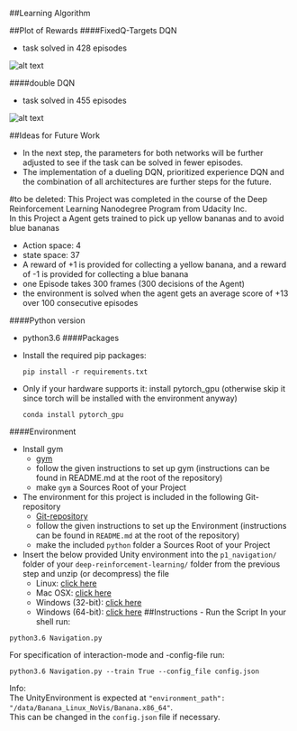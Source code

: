 ##Learning Algorithm 

##Plot of Rewards
####FixedQ-Targets DQN
 - task solved in 428 episodes
 
 ![alt text](/home/user/data_github/Udacity/ReinforcementLearning/Navigation_Project/archive/graph_07.png "rewards Fixed Q-Targets DQN ")
 
####double DQN
 - task solved in 455 episodes
  
![alt text](/home/user/data_github/Udacity/ReinforcementLearning/Navigation_Project/archive/graph_06.png "rewards double DQN ")

##Ideas for Future Work
- In the next step, the parameters for both networks will be further adjusted to see if the task can be solved in fewer episodes.
- The implementation of a dueling DQN, prioritized experience DQN and the combination of all architectures are further steps for the future.

#to be deleted:
This Project was completed in the course of the Deep Reinforcement Learning Nanodegree Program from Udacity Inc. \
In this Project a Agent gets trained to pick up yellow bananas and to avoid blue bananas
- Action space: 4
- state space: 37
- A reward of +1 is provided for collecting a yellow banana, and a reward of -1 is provided for collecting a blue banana
- one Episode takes 300 frames (300 decisions of the Agent) 
- the environment is solved when the agent gets an average score of +13 over 100 consecutive episodes



####Python version
- python3.6 
####Packages
- Install the required pip packages:
  ```
  pip install -r requirements.txt
  ```

- Only if your hardware supports it: install pytorch_gpu (otherwise skip it since torch will be installed with the environment anyway)  
  ```
  conda install pytorch_gpu
  ```
####Environment
- Install gym 
  - [gym](https://github.com/openai/gym) 
  - follow the given instructions to set up gym (instructions can be found in README.md at the root of the repository)
  - make `gym` a Sources Root of your Project
- The environment for this project is included in the following Git-repository
  - [Git-repository](https://github.com/udacity/deep-reinforcement-learning#dependencies)
  - follow the given instructions to set up the Environment (instructions can be found in `README.md` at the root of the repository)
  - make the included `python` folder a Sources Root of your Project
- Insert the below provided Unity environment into the `p1_navigation/` folder of your `deep-reinforcement-learning/` folder from the previous step and unzip (or decompress) the file
  - Linux: [click here](https://s3-us-west-1.amazonaws.com/udacity-drlnd/P1/Banana/Banana_Linux.zip)
  - Mac OSX: [click here](https://s3-us-west-1.amazonaws.com/udacity-drlnd/P1/Banana/Banana.app.zip)
  - Windows (32-bit): [click here](https://s3-us-west-1.amazonaws.com/udacity-drlnd/P1/Banana/Banana_Windows_x86.zip)
  - Windows (64-bit): [click here](https://s3-us-west-1.amazonaws.com/udacity-drlnd/P1/Banana/Banana_Windows_x86_64.zip)
##Instructions - Run the Script
In your shell run:
```
python3.6 Navigation.py
```
For specification of interaction-mode and -config-file run:
```
python3.6 Navigation.py --train True --config_file config.json
```
Info: \
The UnityEnvironment is expected at `"environment_path": "/data/Banana_Linux_NoVis/Banana.x86_64"`. \
This can be changed in the `config.json` file if necessary.